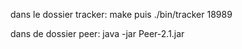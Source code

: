 dans le dossier tracker:
make 
puis ./bin/tracker 18989

dans de dossier peer:
java -jar Peer-2.1.jar